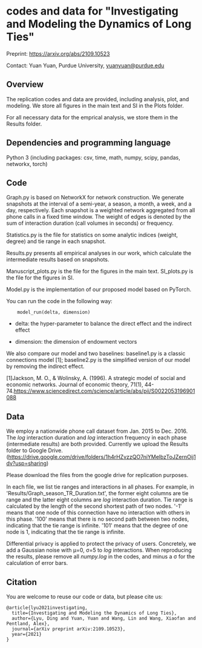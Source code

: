 # codes and data for "Investigating and Modeling the Dynamics of Long Ties"

Preprint: https://arxiv.org/abs/2109.10523

Contact: Yuan Yuan, Purdue University, yuanyuan@purdue.edu


## Overview

The replication codes and data are provided, including analysis, plot, and modeling.
We store all figures in the main text and SI in the Plots folder.

For all necessary data for the emprical analysis, we store them in the Results folder.


## Dependencies and programming language

Python 3 (including packages: csv, time, math, numpy, scipy, pandas, networkx, torch)

## Code

Graph.py is based on NetworkX for network construction. 
We generate snapshots at the interval of a semi-year, a season, a month, a week, and a day, respectively.
Each snapshot is a weighted network aggregated from all phone calls in a fixed time window.
The weight of edges is denoted by the sum of interaction duration (call volumes in seconds) or frequency.

Statistics.py is the file for statistics on some analytic indices (weight, degree) and tie range in each snapshot.

Results.py presents all empirical analyses in our work, which calculate the intermediate results based on snapshots.

Manuscript_plots.py is the file for the figures in the main text.
SI_plots.py is the file for the figures in SI.

Model.py is the implementation of our proposed model based on PyTorch. 

You can run the code in the following way:

        model_run(delta, dimension)

* delta: the hyper-parameter to balance the direct effect and the indirect effect

* dimension: the dimension of endowment vectors

We also compare our model and two baselines: baseline1.py is a classic connections model [1]; baseline2.py is the simplified version of our model by removing the indirect effect.

[1]Jackson, M. O., & Wolinsky, A. (1996). A strategic model of social and economic networks. Journal of economic theory, 71(1), 44-74.https://www.sciencedirect.com/science/article/abs/pii/S0022053196901088

## Data

We employ a nationwide phone call dataset from Jan. 2015 to Dec. 2016.
The *log* interaction duration and *log* interaction frequency in each phase (intermediate results) are both provided. Currently we upload the Results folder to Google Drive.
(https://drive.google.com/drive/folders/1h4rHZvzzQO7niYMelbzToJZernOij1dv?usp=sharing)

Please download the files from the google drive for replication purposes.

In each file, we list tie ranges and interactions in all phases. 
For example, in 'Results/Graph_season_TR_Duration.txt', the former eight columns are tie range and the latter eight columns are *log* interaction duration.
Tie range is calculated by the length of the second shortest path of two nodes. 
'-1' means that one node of this connection have no interaction with others in this phase.
'100' means that there is no second path between two nodes, indicating that the tie range is infinite.
'101' means that the degree of one node is 1, indicating that the tie range is infinite.  

Differential privacy is applied to protect the privacy of users. 
Concretely, we add a Gaussian noise with &mu;=0, &sigma;=5 to *log* interactions.
When reproducing the results, please remove all *numpy.log* in the codes, and minus a &sigma; for the calculation of error bars.

## Citation

You are welcome to reuse our code or data, but please cite us:

    @article{lyu2021investigating,
      title={Investigating and Modeling the Dynamics of Long Ties},
      author={Lyu, Ding and Yuan, Yuan and Wang, Lin and Wang, Xiaofan and Pentland, Alex},
      journal={arXiv preprint arXiv:2109.10523},
      year={2021}
    }
